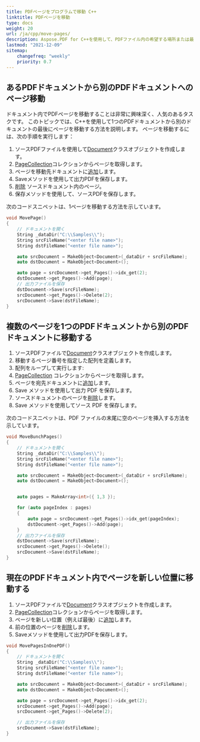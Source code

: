 ```yaml
---
title: PDFページをプログラムで移動 C++
linktitle: PDFページを移動
type: docs
weight: 20
url: /ja/cpp/move-pages/
description: Aspose.PDF for C++を使用して、PDFファイル内の希望する場所または最後にページを移動してみてください。
lastmod: "2021-12-09"
sitemap:
    changefreq: "weekly"
    priority: 0.7
---
```


## あるPDFドキュメントから別のPDFドキュメントへのページ移動

ドキュメント内でPDFページを移動することは非常に興味深く、人気のあるタスクです。
このトピックでは、C++を使用して1つのPDFドキュメントから別のドキュメントの最後にページを移動する方法を説明します。
ページを移動するには、次の手順を実行します：

1. ソースPDFファイルを使用して[Document](https://reference.aspose.com/pdf/cpp/class/aspose.pdf.document)クラスオブジェクトを作成します。
1. [PageCollection](https://reference.aspose.com/pdf/cpp/class/aspose.pdf.page_collection)コレクションからページを取得します。
1. ページを移動先ドキュメントに[追加](https://reference.aspose.com/pdf/cpp/class/aspose.pdf.page_collection#abb0362ffa129a1e2e5650a2f2e7057c1)します。
1. Saveメソッドを使用して出力PDFを保存します。
1. [削除](https://reference.aspose.com/pdf/cpp/class/aspose.pdf.page_collection#afaa57836d1b206e396f2cb7dd91b5d15) ソースドキュメント内のページ。  
1. 保存メソッドを使用して、ソースPDFを保存します。

次のコードスニペットは、1ページを移動する方法を示しています。

```cpp
void MovePage()
{
    // ドキュメントを開く
    String _dataDir("C:\\Samples\\");
    String srcFileName("<enter file name>");
    String dstFileName("<enter file name>");

    auto srcDocument = MakeObject<Document>(_dataDir + srcFileName);
    auto dstDocument = MakeObject<Document>();

    auto page = srcDocument->get_Pages()->idx_get(2);
    dstDocument->get_Pages()->Add(page);
    // 出力ファイルを保存
    dstDocument->Save(srcFileName);
    srcDocument->get_Pages()->Delete(2);
    srcDocument->Save(dstFileName);
}
```

## 複数のページを1つのPDFドキュメントから別のPDFドキュメントに移動する

1. ソースPDFファイルで[Document](https://reference.aspose.com/pdf/cpp/class/aspose.pdf.document)クラスオブジェクトを作成します。  
1. 移動するページ番号を指定した配列を定義します。  
1. 配列をループして実行します:
1. [PageCollection](https://reference.aspose.com/pdf/cpp/class/aspose.pdf.page_collection) コレクションからページを取得します。
1. ページを宛先ドキュメントに[追加](https://reference.aspose.com/pdf/cpp/class/aspose.pdf.page_collection#abb0362ffa129a1e2e5650a2f2e7057c1)します。
1. Save メソッドを使用して出力 PDF を保存します。
1. ソースドキュメントのページを[削除](https://reference.aspose.com/pdf/cpp/class/aspose.pdf.page_collection#afaa57836d1b206e396f2cb7dd91b5d15)します。
1. Save メソッドを使用してソース PDF を保存します。

次のコードスニペットは、PDF ファイルの末尾に空のページを挿入する方法を示しています。

```cpp
void MoveBunchPages()
{
    // ドキュメントを開く
    String _dataDir("C:\\Samples\\");
    String srcFileName("<enter file name>");
    String dstFileName("<enter file name>");

    auto srcDocument = MakeObject<Document>(_dataDir + srcFileName);
    auto dstDocument = MakeObject<Document>();


    auto pages = MakeArray<int>({ 1,3 });

    for (auto pageIndex : pages)
    {
        auto page = srcDocument->get_Pages()->idx_get(pageIndex);
        dstDocument->get_Pages()->Add(page);
    }
    // 出力ファイルを保存
    dstDocument->Save(srcFileName);
    srcDocument->get_Pages()->Delete();
    srcDocument->Save(dstFileName);
}
```
## 現在のPDFドキュメント内でページを新しい位置に移動する

1. ソースPDFファイルで[Document](https://reference.aspose.com/pdf/cpp/class/aspose.pdf.document)クラスオブジェクトを作成します。
1. [PageCollection](https://reference.aspose.com/pdf/cpp/class/aspose.pdf.page_collection)コレクションからページを取得します。
1. ページを新しい位置（例えば最後）に[追加](https://reference.aspose.com/pdf/cpp/class/aspose.pdf.page_collection#abb0362ffa129a1e2e5650a2f2e7057c1)します。
1. 前の位置のページを[削除](https://reference.aspose.com/pdf/cpp/class/aspose.pdf.page_collection#afaa57836d1b206e396f2cb7dd91b5d15)します。
1. Saveメソッドを使用して出力PDFを保存します。

```cpp
void MovePagesInOnePDF()
{
    // ドキュメントを開く
    String _dataDir("C:\\Samples\\");
    String srcFileName("<enter file name>");
    String dstFileName("<enter file name>");

    auto srcDocument = MakeObject<Document>(_dataDir + srcFileName);
    auto dstDocument = MakeObject<Document>();

    auto page = srcDocument->get_Pages()->idx_get(2);
    srcDocument->get_Pages()->Add(page);
    srcDocument->get_Pages()->Delete(2);

    // 出力ファイルを保存
    srcDocument->Save(dstFileName);
}
```